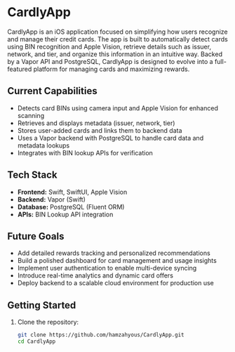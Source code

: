 # CardlyApp

CardlyApp is an iOS application focused on simplifying how users recognize and manage their credit cards. The app is built to automatically detect cards using BIN recognition and Apple Vision, retrieve details such as issuer, network, and tier, and organize this information in an intuitive way. Backed by a Vapor API and PostgreSQL, CardlyApp is designed to evolve into a full-featured platform for managing cards and maximizing rewards.

## Current Capabilities
- Detects card BINs using camera input and Apple Vision for enhanced scanning  
- Retrieves and displays metadata (issuer, network, tier)  
- Stores user-added cards and links them to backend data  
- Uses a Vapor backend with PostgreSQL to handle card data and metadata lookups  
- Integrates with BIN lookup APIs for verification  

## Tech Stack
- **Frontend:** Swift, SwiftUI, Apple Vision  
- **Backend:** Vapor (Swift)  
- **Database:** PostgreSQL (Fluent ORM)  
- **APIs:** BIN Lookup API integration  

## Future Goals
- Add detailed rewards tracking and personalized recommendations  
- Build a polished dashboard for card management and usage insights  
- Implement user authentication to enable multi-device syncing  
- Introduce real-time analytics and dynamic card offers  
- Deploy backend to a scalable cloud environment for production use  

## Getting Started
1. Clone the repository:
   ```bash
   git clone https://github.com/hamzahyous/CardlyApp.git
   cd CardlyApp
